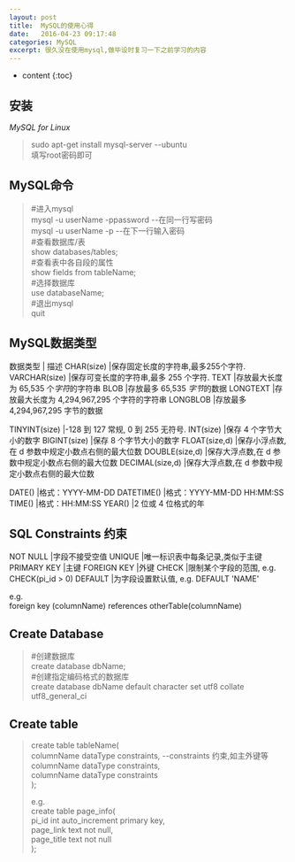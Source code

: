 ```yaml
---
layout: post
title:  MySQL的使用心得
date:   2016-04-23 09:17:48
categories: MySQL
excerpt: 很久没在使用mysql,做毕设时复习一下之前学习的内容
---
```


* content
{:toc}

## 安装

*MySQL for Linux*  
>sudo apt-get install mysql-server	--ubuntu  
>填写root密码即可

## MySQL命令

>#进入mysql  
>mysql -u userName -ppassword		--在同一行写密码  
>mysql -u userName -p			--在下一行输入密码  
>#查看数据库/表  
>show databases/tables;  
>#查看表中各自段的属性  
>show fields from tableName;  
>#选择数据库  
>use databaseName;  
>#退出mysql  
>quit  

## MySQL数据类型

数据类型	|	描述
CHAR(size)	|保存固定长度的字符串,最多255个字符.
VARCHAR(size)	|保存可变长度的字符串,最多 255 个字符.
TEXT		|存放最大长度为 65,535 个*字符*的字符串
BLOB		|存放最多 65,535 *字节*的数据
LONGTEXT	|存放最大长度为 4,294,967,295 个字符的字符串
LONGBLOB	|存放最多 4,294,967,295 字节的数据

TINYINT(size)	|-128 到 127 常规, 0 到 255 无符号.
INT(size)	|保存 4 个字节大小的数字
BIGINT(size)	|保存 8 个字节大小的数字
FLOAT(size,d)	|保存小浮点数,在 d 参数中规定小数点右侧的最大位数
DOUBLE(size,d)	|保存大浮点数,在 d 参数中规定小数点右侧的最大位数
DECIMAL(size,d)	|保存大浮点数,在 d 参数中规定小数点右侧的最大位数

DATE()		|格式：YYYY-MM-DD
DATETIME()	|格式：YYYY-MM-DD HH:MM:SS
TIME()		|格式：HH:MM:SS
YEAR()		|2 位或 4 位格式的年

## SQL Constraints 约束

NOT NULL	|字段不接受空值
UNIQUE		|唯一标识表中每条记录,类似于主键
PRIMARY KEY	|主键
FOREIGN KEY	|外键
CHECK		|限制某个字段的范围, e.g. CHECK(pi_id > 0)
DEFAULT		|为字段设置默认值, e.g. DEFAULT 'NAME'

e.g.  
foreign key (columnName) references otherTable(columnName)

## Create Database

>#创建数据库  
>create database dbName;  
>#创建指定编码格式的数据库  
>create database dbName default character set utf8 collate utf8_general_ci

## Create table  

>create table tableName(  
>columnName dataType constraints,	--constraints 约束,如主外键等  
>columnName dataType constraints,  
>columnName dataType constraints  
>);
>
>e.g.  
>create table page_info(  
>pi_id int auto_increment primary key,  
>page_link text not null,  
>page_title text not null  
>);
